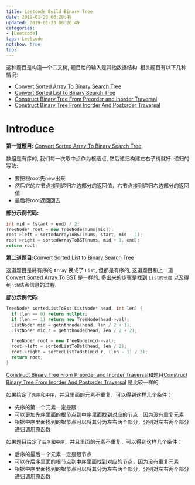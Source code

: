 ```yaml
---
title: Leetcode Build Binary Tree
date: 2019-01-23 00:20:49
updated: 2019-01-23 00:20:49
categories: 
- [Leetcode]
tags: Leetcode
notshow: true
top:
---
```


这种题目是构造一个二叉树, 题目给的输入是其他数据结构. 相关题目有以下几种情况:

* [Convert Sorted Array To Binary Search Tree](../Leetcode-108-Convert-Sorted-Array-To-Binary-Search-Tree/)
* [Convert Sorted List to Binary Search Tree](../Leetcode-109-Convert-Sorted-List-to-Binary-Search-Tree/)
* [Construct Binary Tree From Preorder and Inorder Traversal](../Leetcode-105-Construct-Binary-Tree-From-Preorder-and-Inorder-Traversal/)
* [Construct Binary Tree From Inorder And Postorder Traversal](../Leetcode-106-Construct-Binary-Tree-From-Inorder-And-Postorder-Traversal/)

# Introduce

**第一道题目:** [Convert Sorted Array To Binary Search Tree](../Leetcode-108-Convert-Sorted-Array-To-Binary-Search-Tree/)

数组是有序的, 我们每一次取中点作为根结点, 然后递归构建左右子树就好. 递归的写法:
* 要把根root先new出来
* 然后它的左节点接到递归左边部分的返回值，右节点接到递归右边部分的返回值
* 最后将root返回回去

**部分示例代码:**

```cpp
int mid = (start + end) / 2;
TreeNode* root = new TreeNode(nums[mid]);
root->left = sortedArrayToBST(nums, start, mid - 1);
root->right = sortedArrayToBST(nums, mid + 1, end);
return root;
```

**第二道题目:**[Convert Sorted List to Binary Search Tree](../Leetcode-109-Convert-Sorted-List-to-Binary-Search-Tree/)

这道题目是將有序的 `Array` 换成了 `List`, 但都是有序的, 这道题目和上一道 [Convert Sorted Array To BST](../Leetcode-108-Convert-Sorted-Array-To-Binary-Search-Tree/) 是一样的, 多出来的步骤是找到 `List的长度` 以及得到`nth`结点信息的过程. 

**部分示例代码:**

```cpp
TreeNode* sortedListToBst(ListNode* head, int len) {
  if (len == 0) return nullptr;
  if (len == 1) return new TreeNode(head->val);
  ListNode* mid = getnthnode(head, len / 2 + 1);
  ListNode* mid_r = getnthnode(head, len / 2 + 2);

  TreeNode* root = new TreeNode(mid->val);
  root->left = sortedListToBst(head, len / 2);
  root->right = sortedListToBst(mid_r, (len - 1) / 2);
  return root;
}
```

[Construct Binary Tree From Preorder and Inorder Traversal](../Leetcode-105-Construct-Binary-Tree-From-Preorder-and-Inorder-Traversal/)和题目[Construct Binary Tree From Inorder And Postorder Traversal](../Leetcode-106-Construct-Binary-Tree-From-Inorder-And-Postorder-Traversal/) 是比较一样的.

如果给定了`先序`和`中序`，并且里面的元素不重复，可以得到这样几个条件：

* 先序的第一个元素一定是跟
* 可以更加先序里面的根节点到中序里面找到对应的节点，因为没有重复元素
* 根据中序里面找到的根节点可以将其分为左右两个部分，分别对左右两个部分递归调用原函数

如果题目给定了`后序`和`中序`，并且里面的元素不重复，可以得到这样几个条件：

* 后序的最后一个元素一定是跟节点
* 可以在后序里面的根节点到中序里面找到对应的节点，因为没有重复元素
* 根据中序里面找到的根节点可以将其分为左右两个部分，分别对左右两个部分递归调用原函数
